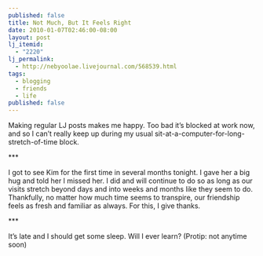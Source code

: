 ```yaml
---
published: false
title: Not Much, But It Feels Right
date: 2010-01-07T02:46:00-08:00
layout: post
lj_itemid:
  - "2220"
lj_permalink:
  - http://nebyoolae.livejournal.com/568539.html
tags:
  - blogging
  - friends
  - life
published: false
---
```

Making regular LJ posts makes me happy. Too bad it&#8217;s blocked at work now, and so I can&#8217;t really keep up during my usual sit-at-a-computer-for-long-stretch-of-time block.

<!--more-->

\***

I got to see Kim for the first time in several months tonight. I gave her a big hug and told her I missed her. I did and will continue to do so as long as our visits stretch beyond days and into weeks and months like they seem to do. Thankfully, no matter how much time seems to transpire, our friendship feels as fresh and familiar as always. For this, I give thanks.

\***

It&#8217;s late and I should get some sleep. Will I ever learn? (Protip: not anytime soon)
